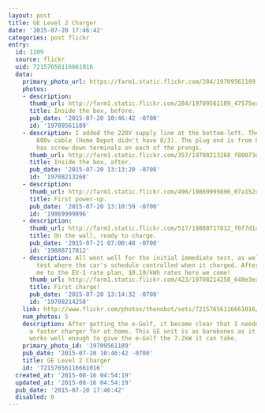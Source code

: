 ```yaml
---
layout: post
title: GE Level 2 Charger
date: '2015-07-20 17:46:42'
categories: post flickr
entry:
  id: 1109
  source: flickr
  uid: 72157656116661016
  data:
    primary_photo_url: https://farm1.static.flickr.com/284/19709561189_47575eaf92_m.jpg
    photos:
    - description: 
      thumb_url: http://farm1.static.flickr.com/284/19709561189_47575eaf92_s.jpg
      title: Inside the box, before.
      pub_date: '2015-07-20 10:46:42 -0700'
      id: '19709561189'
    - description: I added the 220V supply line at the bottom-left. The cable is 6/3
        600v cable (Home Depot didn't have 8/3). The plug end is from Leviton and
        has screw-down terminals on each of the prongs.
      thumb_url: http://farm1.static.flickr.com/357/19708213268_f80073ef8f_s.jpg
      title: Inside the box, after.
      pub_date: '2015-07-20 13:13:20 -0700'
      id: '19708213268'
    - description: 
      thumb_url: http://farm1.static.flickr.com/496/19869999896_07a152eb61_s.jpg
      title: First power-up.
      pub_date: '2015-07-20 13:10:59 -0700'
      id: '19869999896'
    - description: 
      thumb_url: http://farm1.static.flickr.com/517/19888717812_f0f7d1af5b_s.jpg
      title: On the wall, ready to charge.
      pub_date: '2015-07-21 07:00:48 -0700'
      id: '19888717812'
    - description: All went well for the initial immediate test, as well as the overnight
        test where the car's schedule controlled when it charged. After PG&amp;E switches
        me to the EV-1 rate plan, $0.10/kWh rates here we come!
      thumb_url: http://farm1.static.flickr.com/423/19708214258_648e3eac48_s.jpg
      title: First charge!
      pub_date: '2015-07-20 13:14:32 -0700'
      id: '19708214258'
    link: http://www.flickr.com/photos/thenobot/sets/72157656116661016/
    num_photos: 5
    description: After getting the e-Golf, it became clear that I needed (needed!)
      a faster charger for at home. This GE unit is as barebones as it gets, but it
      works well enough to give the e-Golf the 7.2kW it can take.
    primary_photo_id: '19709561189'
    pub_date: '2015-07-20 10:46:42 -0700'
    title: GE Level 2 Charger
    id: '72157656116661016'
  created_at: '2015-08-16 04:54:19'
  updated_at: '2015-08-16 04:54:19'
  pub_date: '2015-07-20 17:46:42'
  disabled: 0
---
```

